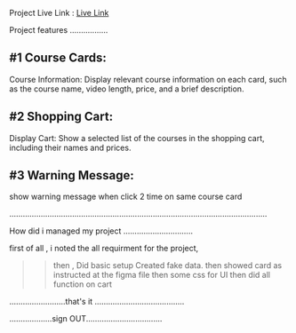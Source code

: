 Project Live Link : 
[Live Link](https://6505dd8b25bea333449fd365--admirable-mousse-3c0425.netlify.app/)

Project features
.................

#1 Course Cards:
---------------
Course Information: Display relevant course information on each card, such as the course name, video length, price, and a brief description.

#2 Shopping Cart:
----------------
Display Cart: Show a selected list of the courses in the shopping cart, including their names and prices.

#3 Warning Message:
----------------------------------
show warning message when click 2 time on same course card

...................................................................................................................

How did i managed my project
...............................

first of all , i noted the all requirment for the project, 
>> then , Did basic setup
>> Created fake data.
>> then showed card as instructed at the figma file 
>> then some css for UI 
>> then did all  function on cart


.........................that's it ........................................


...................sign OUT..................................
